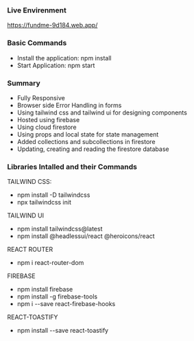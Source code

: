 ### Live Envirenment

https://fundme-9d184.web.app/

### Basic Commands

- Install the application: npm install
- Start Application: npm start

### Summary

- Fully Responsive
- Browser side Error Handling in forms
- Using tailwind css and tailwind ui for designing components
- Hosted using firebase
- Using cloud firestore
- Using props and local state for state management
- Added collections and subcollections in firestore
- Updating, creating and reading the firestore database

### Libraries Intalled and their Commands

TAILWIND CSS:

- npm install -D tailwindcss
- npx tailwindcss init

TAILWIND UI

- npm install tailwindcss@latest
- npm install @headlessui/react @heroicons/react

REACT ROUTER

- npm i react-router-dom

FIREBASE

- npm install firebase
- npm install -g firebase-tools
- npm i --save react-firebase-hooks

REACT-TOASTIFY

- npm install --save react-toastify
